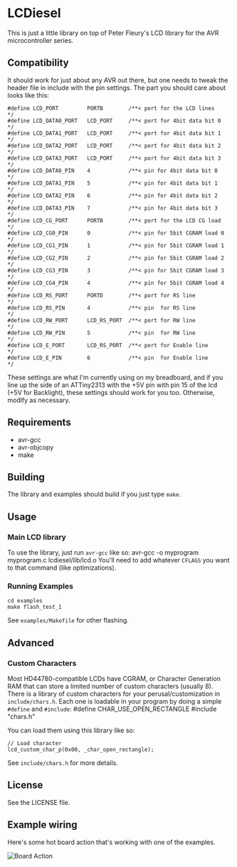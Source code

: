 # LCDiesel
This is just a little library on top of Peter Fleury's LCD library for the AVR
microcontroller series.  
## Compatibility
It should work for just about any AVR out there, but one needs to tweak the
header file in include with the pin settings.  The part you should care about
looks like this:

    #define LCD_PORT         PORTB        /**< port for the LCD lines     */
    #define LCD_DATA0_PORT   LCD_PORT     /**< port for 4bit data bit 0   */
    #define LCD_DATA1_PORT   LCD_PORT     /**< port for 4bit data bit 1   */
    #define LCD_DATA2_PORT   LCD_PORT     /**< port for 4bit data bit 2   */
    #define LCD_DATA3_PORT   LCD_PORT     /**< port for 4bit data bit 3   */
    #define LCD_DATA0_PIN    4            /**< pin for 4bit data bit 0    */
    #define LCD_DATA1_PIN    5            /**< pin for 4bit data bit 1    */
    #define LCD_DATA2_PIN    6            /**< pin for 4bit data bit 2    */
    #define LCD_DATA3_PIN    7            /**< pin for 4bit data bit 3    */
    #define LCD_CG_PORT      PORTB        /**< port for the LCD CG load   */
    #define LCD_CG0_PIN      0            /**< pin for 5bit CGRAM load 0  */
    #define LCD_CG1_PIN      1            /**< pin for 5bit CGRAM load 1  */
    #define LCD_CG2_PIN      2            /**< pin for 5bit CGRAM load 2  */
    #define LCD_CG3_PIN      3            /**< pin for 5bit CGRAM load 3  */
    #define LCD_CG4_PIN      4            /**< pin for 5bit CGRAM load 4  */
    #define LCD_RS_PORT      PORTD        /**< port for RS line           */
    #define LCD_RS_PIN       4            /**< pin  for RS line           */
    #define LCD_RW_PORT      LCD_RS_PORT  /**< port for RW line           */
    #define LCD_RW_PIN       5            /**< pin  for RW line           */
    #define LCD_E_PORT       LCD_RS_PORT  /**< port for Enable line       */
    #define LCD_E_PIN        6            /**< pin  for Enable line       */

These settings are what I'm currently using on my breadboard, and if you line
up the side of an ATTiny2313 with the +5V pin with pin 15 of the lcd (+5V for
Backlight), these settings should work for you too.  Otherwise, modify as
necessary.

## Requirements
* avr-gcc
* avr-objcopy
* make

## Building
The library and examples should build if you just type `make`.

## Usage
### Main LCD library
To use the library, just run `avr-gcc` like so:
	avr-gcc -o myprogram myprogram.c lcdiesel/lib/lcd.o
You'll need to add whatever `CFLAGS` you want to that command (like optimizations).

### Running Examples
    cd examples
    make flash_test_1

See `examples/Makefile` for other flashing.

## Advanced
### Custom Characters
Most HD44780-compatible LCDs have CGRAM, or Character Generation RAM that can
store a limited number of custom characters (usually 8).  There is a library
of custom characters for your perusal/customization in `include/chars.h`.
Each one is loadable in your program by doing a simple `#define` and
`#include`:
    #define CHAR_USE_OPEN_RECTANGLE
    #include "chars.h"

You can load them using this library like so:

    // Load character
    lcd_custom_char_p(0x00, _char_open_rectangle);

See `include/chars.h` for more details.

## License
See the LICENSE file.

## Example wiring
Here's some hot board action that's working with one of the examples.

![Board Action](/hank/lcdiesel/raw/master/wiring.jpg)
